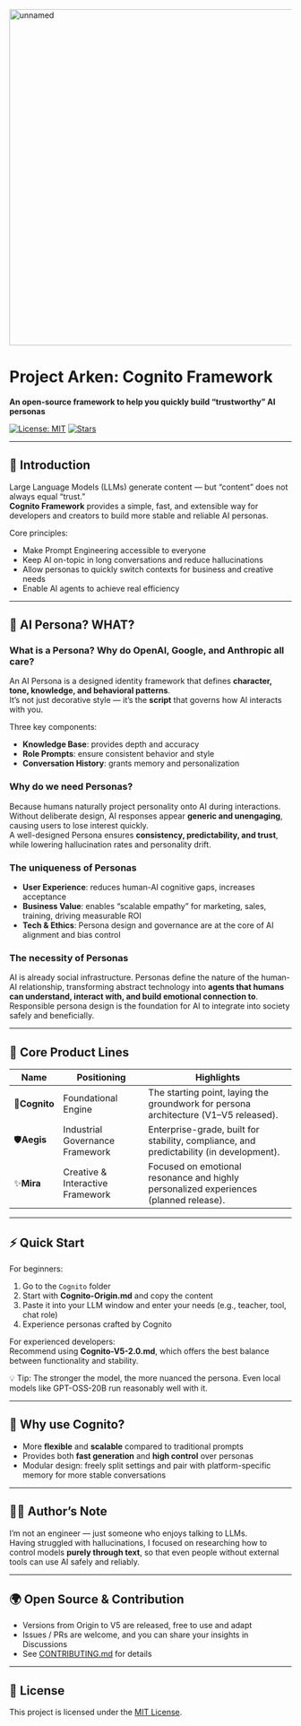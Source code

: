 <img width="600" height="600" alt="unnamed" src="https://github.com/user-attachments/assets/72d6db2e-6edf-4244-8bca-acecf6da1d85" />

# Project Arken: Cognito Framework  
**An open-source framework to help you quickly build “trustworthy” AI personas**  

[![License: MIT](https://img.shields.io/badge/License-MIT-green.svg)](./LICENSE) [![Stars](https://img.shields.io/github/stars/your-repo-name?style=social)]()  

---

## 🚀 Introduction  
Large Language Models (LLMs) generate content — but “content” does not always equal “trust.”  
**Cognito Framework** provides a simple, fast, and extensible way for developers and creators to build more stable and reliable AI personas.  

Core principles:  
- Make Prompt Engineering accessible to everyone  
- Keep AI on-topic in long conversations and reduce hallucinations  
- Allow personas to quickly switch contexts for business and creative needs  
- Enable AI agents to achieve real efficiency  

---

## 🤔 AI Persona? WHAT?  

### What is a Persona? Why do OpenAI, Google, and Anthropic all care?  
An AI Persona is a designed identity framework that defines **character, tone, knowledge, and behavioral patterns**.  
It’s not just decorative style — it’s the **script** that governs how AI interacts with you.  

Three key components:  
- **Knowledge Base**: provides depth and accuracy  
- **Role Prompts**: ensure consistent behavior and style  
- **Conversation History**: grants memory and personalization  

### Why do we need Personas?  
Because humans naturally project personality onto AI during interactions.  
Without deliberate design, AI responses appear **generic and unengaging**, causing users to lose interest quickly.  
A well-designed Persona ensures **consistency, predictability, and trust**, while lowering hallucination rates and personality drift.  

### The uniqueness of Personas  
- **User Experience**: reduces human-AI cognitive gaps, increases acceptance  
- **Business Value**: enables “scalable empathy” for marketing, sales, training, driving measurable ROI  
- **Tech & Ethics**: Persona design and governance are at the core of AI alignment and bias control  

### The necessity of Personas  
AI is already social infrastructure. Personas define the nature of the human-AI relationship, transforming abstract technology into **agents that humans can understand, interact with, and build emotional connection to**.  
Responsible persona design is the foundation for AI to integrate into society safely and beneficially.  

---

## 🧩 Core Product Lines  

| Name | Positioning | Highlights |  
|------|-------------|------------|  
| 🔶**Cognito** | Foundational Engine | The starting point, laying the groundwork for persona architecture (V1–V5 released).|  
| 🛡️**Aegis** | Industrial Governance Framework | Enterprise-grade, built for stability, compliance, and predictability (in development).|  
| ✨**Mira** | Creative & Interactive Framework | Focused on emotional resonance and highly personalized experiences (planned release).|  

---

## ⚡ Quick Start  

For beginners:
1. Go to the `Cognito` folder  
2. Start with **Cognito-Origin.md** and copy the content  
3. Paste it into your LLM window and enter your needs (e.g., teacher, tool, chat role)  
4. Experience personas crafted by Cognito  

For experienced developers:  
Recommend using **Cognito-V5-2.0.md**, which offers the best balance between functionality and stability.  

💡 Tip: The stronger the model, the more nuanced the persona. Even local models like GPT-OSS-20B run reasonably well with it.  

---

## 📢 Why use Cognito?  
- More **flexible** and **scalable** compared to traditional prompts  
- Provides both **fast generation** and **high control** over personas  
- Modular design: freely split settings and pair with platform-specific memory for more stable conversations  

---

## 👨‍💻 Author’s Note  
I’m not an engineer — just someone who enjoys talking to LLMs.  
Having struggled with hallucinations, I focused on researching how to control models **purely through text**, so that even people without external tools can use AI safely and reliably.  

---

## 🌍 Open Source & Contribution  
- Versions from Origin to V5 are released, free to use and adapt  
- Issues / PRs are welcome, and you can share your insights in Discussions  
- See [CONTRIBUTING.md](./CONTRIBUTING.md) for details  

---

## 📜 License  
This project is licensed under the [MIT License](./LICENSE).  
